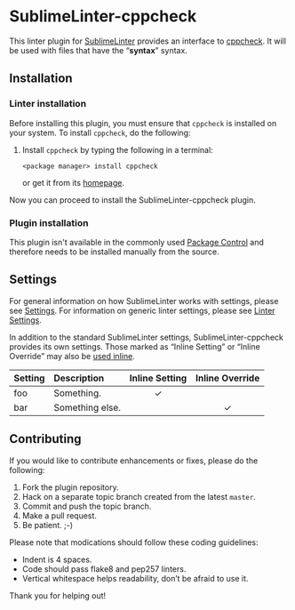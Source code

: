SublimeLinter-cppcheck
=========================

This linter plugin for [SublimeLinter](https://github.com/SublimeLinter/SublimeLinter3) provides an interface to [cppcheck](__linter_homepage__). It will be used with files that have the “__syntax__” syntax.

## Installation

### Linter installation
Before installing this plugin, you must ensure that `cppcheck` is installed on your system. To install `cppcheck`, do the following:

1. Install `cppcheck` by typing the following in a terminal:
   ```
   <package manager> install cppcheck
   ```

   or get it from its [homepage](http://cppcheck.sourceforge.net/).

Now you can proceed to install the SublimeLinter-cppcheck plugin.

### Plugin installation
This plugin isn't available in the commonly used [Package Control](https://sublime.wbond.net/installation) and therefore needs to be installed manually from the source.

## Settings
For general information on how SublimeLinter works with settings, please see [Settings](https://github.com/SublimeLinter/SublimeLinter.github.io/wiki/Settings). For information on generic linter settings, please see [Linter Settings](https://github.com/SublimeLinter/SublimeLinter.github.io/wiki/Linter-Settings).

In addition to the standard SublimeLinter settings, SublimeLinter-cppcheck provides its own settings. Those marked as “Inline Setting” or “Inline Override” may also be [used inline](https://github.com/SublimeLinter/SublimeLinter.github.io/wiki/Settings#inline-settings).

|Setting|Description|Inline Setting|Inline Override|
|:------|:----------|:------------:|:-------------:|
|foo|Something.|&#10003;| |
|bar|Something else.| |&#10003;|

## Contributing
If you would like to contribute enhancements or fixes, please do the following:

1. Fork the plugin repository.
1. Hack on a separate topic branch created from the latest `master`.
1. Commit and push the topic branch.
1. Make a pull request.
1. Be patient.  ;-)

Please note that modications should follow these coding guidelines:

- Indent is 4 spaces.
- Code should pass flake8 and pep257 linters.
- Vertical whitespace helps readability, don’t be afraid to use it.

Thank you for helping out!
